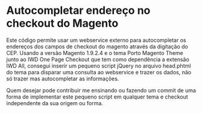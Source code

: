 # Autocompletar endereço no checkout do Magento

Este código permite usar um webservice externo para autocompletar os endereços dos campos de checkout do magento através da digitação do CEP. Usando a versão Magento 1.9.2.4 e o tema Porto Magento Theme junto ao IWD One Page Checkout que tem como dependência a extensão IWD All, consegui inserir um pequeno script jQuery no arquivo head.phtml do tema para disparar uma consulta ao webservice e trazer os dados, não só trazer mas autocompletar as informações.

Quem desejar pode contribuir me ensinando ou fazendo um commit de uma forma de implementar este pequeno script em qualquer tema e checkout independente da sua origem ou forma.
